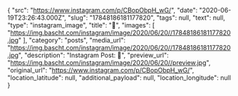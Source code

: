{
  "src": "https://www.instagram.com/p/CBopObpH_wG/",
  "date": "2020-06-19T23:26:43.000Z",
  "slug": "17848186181177820",
  "tags": null,
  "text": null,
  "type": "instagram_image",
  "title": "🌃",
  "images": [
    "https://img.bascht.com/instagram/image/2020/06/20//17848186181177820.jpg"
  ],
  "category": "posts",
  "media_url": "https://img.bascht.com/instagram/image/2020/06/20//17848186181177820.jpg",
  "description": "Instagram Post: 🌃",
  "preview_url": "https://img.bascht.com/instagram/image/2020/06/20//preview.jpg",
  "original_url": "https://www.instagram.com/p/CBopObpH_wG/",
  "location_latitude": null,
  "additional_payload": null,
  "location_longitude": null
}